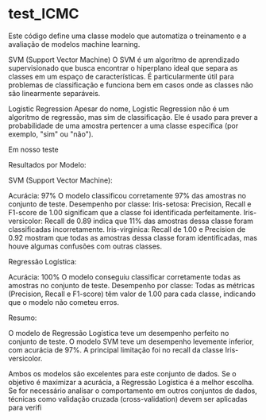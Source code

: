 # test_ICMC
Este código define uma classe modelo que automatiza o treinamento e a avaliação de modelos machine learning.

SVM (Support Vector Machine)
O SVM é um algoritmo de aprendizado supervisionado que busca encontrar o hiperplano ideal que separa as classes em um espaço de características.
É particularmente útil para problemas de classificação e funciona bem em casos onde as classes não são linearmente separáveis.

Logistic Regression
Apesar do nome, Logistic Regression não é um algoritmo de regressão, mas sim de classificação.
Ele é usado para prever a probabilidade de uma amostra pertencer a uma classe específica (por exemplo, "sim" ou "não").

Em nosso teste 

Resultados por Modelo:

SVM (Support Vector Machine):

Acurácia: 97%
O modelo classificou corretamente 97% das amostras no conjunto de teste.
Desempenho por classe:
        Iris-setosa: Precision, Recall e F1-score de 1.00 significam que a classe foi identificada perfeitamente.
        Iris-versicolor: Recall de 0.89 indica que 11% das amostras dessa classe foram classificadas incorretamente.
        Iris-virginica: Recall de 1.00 e Precision de 0.92 mostram que todas as amostras dessa classe foram identificadas, mas houve algumas confusões com outras classes.

Regressão Logística:

Acurácia: 100%
O modelo conseguiu classificar corretamente todas as amostras no conjunto de teste.
Desempenho por classe:
        Todas as métricas (Precision, Recall e F1-score) têm valor de 1.00 para cada classe, indicando que o modelo não cometeu erros.

Resumo:

O modelo de Regressão Logística teve um desempenho perfeito no conjunto de teste.
O modelo SVM teve um desempenho levemente inferior, com acurácia de 97%. A principal limitação foi no recall da classe Iris-versicolor.

Ambos os modelos são excelentes para este conjunto de dados. Se o objetivo é maximizar a acurácia, a Regressão Logística é a melhor escolha.
Se for necessário analisar o comportamento em outros conjuntos de dados, técnicas como validação cruzada (cross-validation) devem ser aplicadas para verifi
